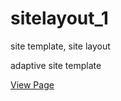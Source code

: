 # sitelayout_1
site template, site layout

adaptive site template

[View Page](https://eliyahukoren.github.io/sitelayout_1/)
